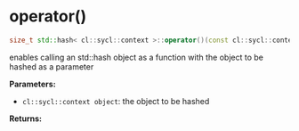 # operator()

```cpp
size_t std::hash< cl::sycl::context >::operator()(const cl::sycl::context &object) const
```

enables calling an std::hash object as a function with the object to be hashed as a parameter

**Parameters:**

 - `cl::sycl::context object`: the object to be hashed

**Returns:**
